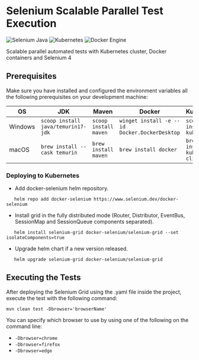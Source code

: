 # Selenium Scalable Parallel Test Execution

![Selenium Java](https://img.shields.io/maven-central/v/org.seleniumhq.selenium/selenium-java?color=43B02A&label=selenium&logo=selenium&style=for-the-badge)
![Kubernetes](https://img.shields.io/github/v/release/kubernetes/kubernetes?color=%23326ce5&label=kubernetes&logo=kubernetes&style=for-the-badge)
![Docker Engine](https://img.shields.io/github/v/release/docker/docker?color=0db7ed&label=docker&logo=docker&style=for-the-badge)

Scalable parallel automated tests with Kubernetes cluster, Docker containers and Selenium 4

## Prerequisites

Make sure you have installed and configured the environment variables all the following prerequisites on your
development machine:

| OS      | JDK                                | Maven                 | Docker                                        | Kubernetes                    | Helm                 |
|---------|------------------------------------|-----------------------|-----------------------------------------------|-------------------------------|----------------------|
| Windows | `scoop install java/temurin17-jdk` | `scoop install maven` | `winget install -e --id Docker.DockerDesktop` | `scoop install kubectl`       | `scoop install helm` |
| macOS   | `brew install --cask temurin`      | `brew install maven`  | `brew install docker`                         | `brew install kubernetes-cli` | `brew install helm`  |

### Deploying to Kubernetes

- Add docker-selenium helm repository.

```kubernetes helm
   helm repo add docker-selenium https://www.selenium.dev/docker-selenium
```

- Install grid in the fully distributed mode (Router, Distributor, EventBus, SessionMap and SessionQueue components
  separated).

```kubernetes helm
   helm install selenium-grid docker-selenium/selenium-grid --set isolateComponents=true
```

- Upgrade helm chart if a new version released.

```kubernetes helm
   helm upgrade selenium-grid docker-selenium/selenium-grid
```

## Executing the Tests

After deploying the Selenium Grid using the .yaml file inside the project, execute the test with the following command:

```shell
mvn clean test -Dbrowser='browserName'
```

You can specify which browser to use by using one of the following on the command line:

- `-Dbrowser=chrome`
- `-Dbrowser=firefox`
- `-Dbrowser=edge`